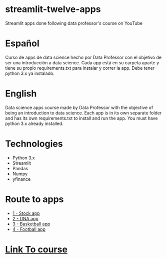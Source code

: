# streamlit-twelve-apps
Streamlit apps done following data professor's course on YouTube

# Español
Curso de apps de data science hecho por Data Professor con el objetivo de ser una introducción a data science.
Cada app está en su carpeta aparte y tiene su propio requirements.txt para instalar y correr la app.
Debe tener python 3.x ya instalado.

# English
Data science apps course made by Data Professor with the objective of being an introduction to data science.
Each app is in its own separate folder and has its own requirements.txt to install and run the app.
You must have python 3.x already installed.

# Technologies
* Python 3.x
* Streamlit
* Pandas
* Numpy
* yfinance

# Route to apps
* [1 - Stock app](https://github.com/CelesVI/streamlit-twelve-apps/tree/main/simple_stock_price_app)
* [2 - DNA app](https://github.com/CelesVI/streamlit-twelve-apps/tree/main/bioinformatics_dna_count)
* [3 - Basketball app](https://github.com/CelesVI/streamlit-twelve-apps/tree/main/eda_basketball)
* [4 - Football app](https://github.com/CelesVI/streamlit-twelve-apps/tree/main/eda_football)

# [Link To course](https://www.youtube.com/watch?v=JwSS70SZdyM)

